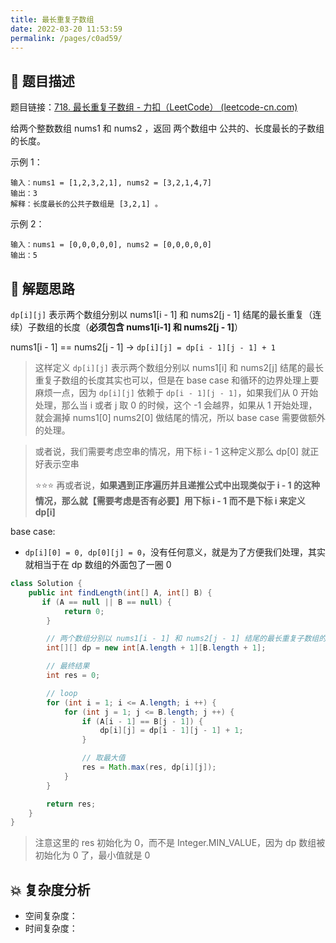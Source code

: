 ```yaml
---
title: 最长重复子数组
date: 2022-03-20 11:53:59
permalink: /pages/c0ad59/
---
```


## 📃 题目描述

题目链接：[718. 最长重复子数组 - 力扣（LeetCode） (leetcode-cn.com)](https://leetcode-cn.com/problems/maximum-length-of-repeated-subarray/)

给两个整数数组 nums1 和 nums2 ，返回 两个数组中 公共的、长度最长的子数组的长度。

示例 1：

```
输入：nums1 = [1,2,3,2,1], nums2 = [3,2,1,4,7]
输出：3
解释：长度最长的公共子数组是 [3,2,1] 。
```

示例 2：

```
输入：nums1 = [0,0,0,0,0], nums2 = [0,0,0,0,0]
输出：5
```

## 🔔 解题思路

`dp[i][j]` 表示两个数组分别以 nums1[i - 1] 和 nums2[j - 1] 结尾的最长重复（连续）子数组的长度（**必须包含 nums1[i-1] 和 nums2[j - 1]**）

nums1[i - 1] == nums2[j - 1] -> `dp[i][j] = dp[i - 1][j - 1] + 1`

> 这样定义 `dp[i][j]` 表示两个数组分别以 nums1[i] 和 nums2[j] 结尾的最长重复子数组的长度其实也可以，但是在 base case 和循环的边界处理上要麻烦一点，因为  `dp[i][j]` 依赖于 `dp[i - 1][j - 1]`，如果我们从 0 开始处理，那么当 i 或者 j 取 0 的时候，这个 -1 会越界，如果从 1 开始处理，就会漏掉 nums1[0] nums2[0] 做结尾的情况，所以 base case 需要做额外的处理。

> 或者说，我们需要考虑空串的情况，用下标 i - 1 这种定义那么 dp[0] 就正好表示空串
>
> ⭐⭐⭐ 再或者说，**如果遇到正序遍历并且递推公式中出现类似于 i - 1 的这种情况，那么就【需要考虑是否有必要】用下标 i - 1 而不是下标 i 来定义 dp[i]**

base case:

- `dp[i][0] = 0, dp[0][j] = 0`，没有任何意义，就是为了方便我们处理，其实就相当于在 dp 数组的外面包了一圈 0


```java
class Solution {
    public int findLength(int[] A, int[] B) {
       if (A == null || B == null) {
            return 0;
        }

        // 两个数组分别以 nums1[i - 1] 和 nums2[j - 1] 结尾的最长重复子数组的长度
        int[][] dp = new int[A.length + 1][B.length + 1];

        // 最终结果
        int res = 0;

        // loop
        for (int i = 1; i <= A.length; i ++) {
            for (int j = 1; j <= B.length; j ++) {
                if (A[i - 1] == B[j - 1]) {
                    dp[i][j] = dp[i - 1][j - 1] + 1;
                }

                // 取最大值
                res = Math.max(res, dp[i][j]);
            }
        }

        return res;
    }
}
```

> 注意这里的 res 初始化为 0，而不是 Integer.MIN_VALUE，因为 dp 数组被初始化为 0 了，最小值就是 0

## 💥 复杂度分析

- 空间复杂度：
- 时间复杂度：